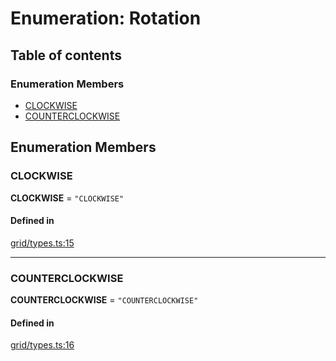 # Enumeration: Rotation

## Table of contents

### Enumeration Members

- [CLOCKWISE](Rotation.md#CLOCKWISE)
- [COUNTERCLOCKWISE](Rotation.md#COUNTERCLOCKWISE)

## Enumeration Members

### <a id="CLOCKWISE" name="CLOCKWISE"></a> CLOCKWISE

 **CLOCKWISE** = ``"CLOCKWISE"``

#### Defined in

[grid/types.ts:15](https://github.com/flauwekeul/honeycomb/blob/e7a5c34/src/grid/types.ts#L15)

___

### <a id="COUNTERCLOCKWISE" name="COUNTERCLOCKWISE"></a> COUNTERCLOCKWISE

 **COUNTERCLOCKWISE** = ``"COUNTERCLOCKWISE"``

#### Defined in

[grid/types.ts:16](https://github.com/flauwekeul/honeycomb/blob/e7a5c34/src/grid/types.ts#L16)
